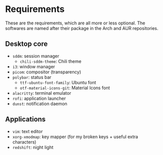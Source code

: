 # Requirements

These are the requirements, which are all more or less optional.
The softwares are named after their package in the Arch and AUR repositories.

## Desktop core

- `sddm`: session manager
  - `chili-sddm-theme`: Chili theme
- `i3`: window manager
- `picom`: compositor (transparency)
- `polybar`: status bar
  - `ttf-ubuntu-font-family`: Ubuntu font
  - `otf-material-icons-git`: Material Icons font
- `alacritty`: terminal emulator
- `rofi`: application launcher
- `dunst`: notification daemon

## Applications

- `vim`: text editor
- `xorg-xmodmap`: key mapper (for my broken keys + useful extra characters)
- `redshift`: night light
